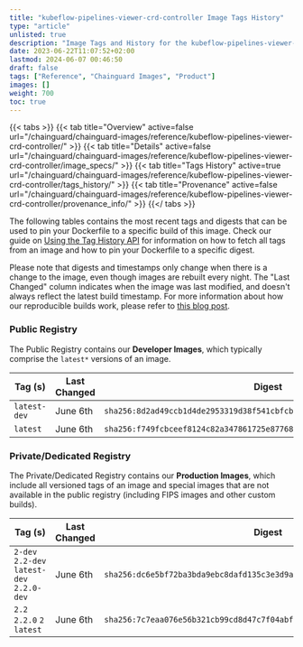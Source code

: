 ```yaml
---
title: "kubeflow-pipelines-viewer-crd-controller Image Tags History"
type: "article"
unlisted: true
description: "Image Tags and History for the kubeflow-pipelines-viewer-crd-controller Chainguard Image"
date: 2023-06-22T11:07:52+02:00
lastmod: 2024-06-07 00:46:50
draft: false
tags: ["Reference", "Chainguard Images", "Product"]
images: []
weight: 700
toc: true
---
```


{{< tabs >}}
{{< tab title="Overview" active=false url="/chainguard/chainguard-images/reference/kubeflow-pipelines-viewer-crd-controller/" >}}
{{< tab title="Details" active=false url="/chainguard/chainguard-images/reference/kubeflow-pipelines-viewer-crd-controller/image_specs/" >}}
{{< tab title="Tags History" active=true url="/chainguard/chainguard-images/reference/kubeflow-pipelines-viewer-crd-controller/tags_history/" >}}
{{< tab title="Provenance" active=false url="/chainguard/chainguard-images/reference/kubeflow-pipelines-viewer-crd-controller/provenance_info/" >}}
{{</ tabs >}}

The following tables contains the most recent tags and digests that can be used to pin your Dockerfile to a specific build of this image. Check our guide on [Using the Tag History API](/chainguard/chainguard-images/using-the-tag-history-api/) for information on how to fetch all tags from an image and how to pin your Dockerfile to a specific digest.

Please note that digests and timestamps only change when there is a change to the image, even though images are rebuilt every night. The "Last Changed" column indicates when the image was last modified, and doesn't always reflect the latest build timestamp. For more information about how our reproducible builds work, please refer to [this blog post](https://www.chainguard.dev/unchained/reproducing-chainguards-reproducible-image-builds).

### Public Registry
The Public Registry contains our **Developer Images**, which typically comprise the `latest*` versions of an image.

| Tag (s)       | Last Changed | Digest                                                                    |
|---------------|--------------|---------------------------------------------------------------------------|
|  `latest-dev` | June 6th     | `sha256:8d2ad49ccb1d4de2953319d38f541cbfcb27a0639c9423e6ce0f676fe7a6de65` |
|  `latest`     | June 6th     | `sha256:f749fcbceef8124c82a347861725e87768e4c620590a85f7afdd33f7eb2b8c23` |


### Private/Dedicated Registry
The Private/Dedicated Registry contains our **Production Images**, which include all versioned tags of an image and special images that are not available in the public registry (including FIPS images and other custom builds).

| Tag (s)                                     | Last Changed | Digest                                                                    |
|---------------------------------------------|--------------|---------------------------------------------------------------------------|
|  `2-dev` `2.2-dev` `latest-dev` `2.2.0-dev` | June 6th     | `sha256:dc6e5bf72ba3bda9ebc8dafd135c3e3d9a58dd947d3caeaeb8d2261f75abb5de` |
|  `2.2` `2.2.0` `2` `latest`                 | June 6th     | `sha256:7c7eaa076e56b321cb99cd8d47c7f04abf922955391772a2ad34ad46471673c7` |

